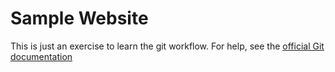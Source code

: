 # Sample Website

This is just an exercise to learn the git workflow.
For help, see the [official Git documentation](https://git-scm.com/)  
